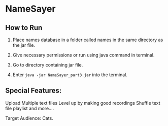 # NameSayer

## How to Run

1. Place names database in a folder called names in the same directory as the jar file.

2. Give necessary permissions or run using java command in terminal.

3. Go to directory containing jar file.

4. Enter `java -jar NameSayer_part3.jar` into the terminal.

## Special Features:
Upload Multiple text files
Level up by making good recordings
Shuffle text file playlist
and more....

Target Audience:
Cats.

